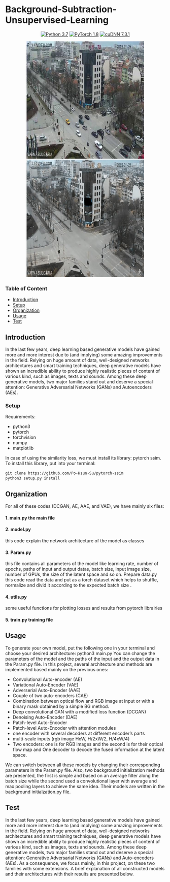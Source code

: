 # Background-Subtraction-Unsupervised-Learning
<!-- Background Subtraction for complex scenes such as intersections from surveillance cameras -->

<p align="center">
    <a href="#"><img alt="Python 3.7" src="https://img.shields.io/badge/python-3.7-b0071e.svg?style=plastic"></a>
    <a href="#"><img alt="PyTorch 1.8" src="https://img.shields.io/badge/pytorch-1.8-%239e008e.svg?style=plastic"></a>
    <a href="#"><img alt="cuDNN 7.3.1" src="https://img.shields.io/badge/cuda-10.0-2545e6.svg?style=plastic"></a>
</p>

<p align="center">
  <img src="images/0_in.jpg" width="370" hspace="20"/>
  <img src="images/15000_bg.jpg" width="370" /> 
</p>

### Table of Content

- [Introduction](#Introduction)
- [Setup](#setup)
- [Organization](#Organization)
- [Usage](#Usage)
- [Test](#Test)

## Introduction
In the last few years, deep learning based generative models have gained more and more interest due to (and implying) some amazing improvements in the field. Relying on huge amount of data, well-designed networks architectures and smart training techniques, deep generative models have shown an incredible ability to produce highly realistic pieces of content of various kind, such as images, texts and sounds. Among these deep generative models, two major families stand out and deserve a special attention: Generative Adversarial Networks (GANs) and Autoencoders (AEs).

### Setup
Requirements:
- python3
- pytorch
- torchvision
- numpy
- matplotlib

In case of using the similarity loss, we must install its library: pytorch ssim. To install this library, put into your terminal:
```
git clone https://github.com/Po-Hsun-Su/pytorch-ssim
python3 setup.py install
```

## Organization
For all of these codes (DCGAN, AE, AAE, and VAE), we have mainly six files:
#### 1. main.py the main file
#### 2. model.py 
this code explain the network architecture of the model as classes
#### 3. Param.py 
this file contains all parameters of the model like learning rate, number of epochs, paths of input and output datas, batch size, input image size, number of GPUs, the size of the latent space and so on. Prepare data.py this code read the data and put as a torch dataset which helps to shuffle, normalize and divid it according to the expected batch size .
#### 4. utils.py 
some useful functions for plotting losses and results from pytorch librairies
#### 5. train.py training file


## Usage
To generate your own model, put the following one in your terminal and choose your desired architecture: python3 main.py
You can change the parameters of the model and the paths of the input and the output data in the Param.py file.
In this project, several architecture and methods are implemented based mainly on the previous ones:
- Convolutional Auto-encoder (AE)
- Variational Auto-Encoder (VAE)
- Adverserial Auto-Encoder (AAE)
- Couple of two auto-encoders (CAE)
- Combination between optical flow and RGB image at input or with a binary mask obtained by a simple BG method.
- Deep convolutional GAN with a modified loss function (DCGAN)
- Denoising Auto-Encoder (DAE)
- Patch-level Auto-Encoder
- Patch-level Auto-Encoder with attention modules
- one encoder with several decoders at different encoder’s parts
- multi-scale inputs (rgb image HxW, H/2xW/2, H/4xW/4)
- Two encoders: one is for RGB images and the second is for their optical flow map and One decoder to decode the fused information at the latent space.

We can switch between all these models by changing their corresponding parameters in the Param.py file.
Also, two background initialization methods are presented, the first is simple and based on an average filter along the batch size while the second used a convolutional layer with average and max pooling layers to achieve the same idea. Their models are written in the background initialzation.py file.

## Test
In the last few years, deep learning based generative models have gained more and more interest due to (and implying) some amazing improvements in the field. Relying on huge amount of data, well-designed networks architectures and smart training techniques, deep generative models have shown an incredible ability to produce highly realistic pieces of content of various kind, such as images, texts and sounds. Among these deep generative models, two major families stand out and deserve a special attention: Generative Adversarial Networks (GANs) and Auto-encoders (AEs). As a consequence, we focus mainly, in this project, on these two families with some extensions. A brief explanation of all constructed models and their architectures with their results are presented below.
